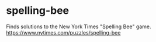 # spelling-bee

Finds solutions to the New York Times "Spelling Bee" game.
https://www.nytimes.com/puzzles/spelling-bee
